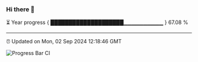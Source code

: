 ### Hi there 👋

⏳ Year progress { ████████████████████▁▁▁▁▁▁▁▁▁▁ } 67.08 %

---

⏰ Updated on Mon, 02 Sep 2024 12:18:46 GMT

![Progress Bar CI](https://github.com/Shyam-Makwana/GitHub-Actions-Demo/workflows/Progress%20Bar%20CI/badge.svg)
